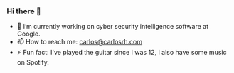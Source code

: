 ### Hi there 👋

- 🔭 I’m currently working on cyber security intelligence software at Google.
- 📫 How to reach me: carlos@carlosrh.com
- ⚡ Fun fact: I've played the guitar since I was 12, I also have some music on Spotify.
<!--
**carloschulo/carloschulo** is a ✨ _special_ ✨ repository because its `README.md` (this file) appears on your GitHub profile.

Here are some ideas to get you started:

- 🔭 I’m currently working on ...
- 🌱 I’m currently learning ...
- 👯 I’m looking to collaborate on ...
- 🤔 I’m looking for help with ...
- 💬 Ask me about ...
- 📫 How to reach me: ...
- 😄 Pronouns: ...
- ⚡ Fun fact: ...
-->
